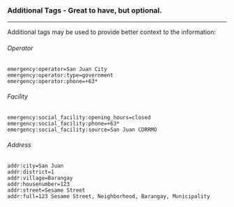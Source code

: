 ### Additional Tags - Great to have, but optional.

---

Additional tags may be used to provide better context to the information:

###### Operator

```
emergency:operator=San Juan City
emergency:operator:type=government
emergency:operator:phone=+63*
```

###### Facility

```
emergency:social_facility:opening_hours=closed 
emergency:social_facility:phone=+63*
emergency:social_facility:source=San Juan CDRRMO
```

###### Address

```
addr:city=San Juan
addr:district=1
addr:village=Barangay
addr:housenumber=123
addr:street=Sesame Street
addr:full=123 Sesame Street, Neighborhood, Barangay, Municipality
```



